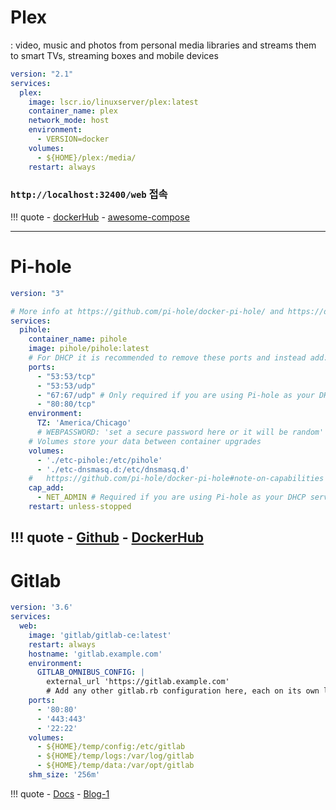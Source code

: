 # Plex
\: video, music and photos from personal media libraries and streams them to smart TVs, streaming boxes and mobile devices

```yaml title="docker-compose.yml"
version: "2.1"
services:
  plex:
    image: lscr.io/linuxserver/plex:latest
    container_name: plex
    network_mode: host
    environment:
      - VERSION=docker
    volumes:
      - ${HOME}/plex:/media/
    restart: always
```
### `http://localhost:32400/web` 접속
!!! quote
    - [dockerHub](https://hub.docker.com/r/linuxserver/plex)
    - [awesome-compose](https://github.com/docker/awesome-compose/tree/master/plex)

---
# Pi-hole
``` yaml title="docker-compose.yml"
version: "3"

# More info at https://github.com/pi-hole/docker-pi-hole/ and https://docs.pi-hole.net/
services:
  pihole:
    container_name: pihole
    image: pihole/pihole:latest
    # For DHCP it is recommended to remove these ports and instead add: network_mode: "host"
    ports:
      - "53:53/tcp"
      - "53:53/udp"
      - "67:67/udp" # Only required if you are using Pi-hole as your DHCP server
      - "80:80/tcp"
    environment:
      TZ: 'America/Chicago'
      # WEBPASSWORD: 'set a secure password here or it will be random'
    # Volumes store your data between container upgrades
    volumes:
      - './etc-pihole:/etc/pihole'
      - './etc-dnsmasq.d:/etc/dnsmasq.d'
    #   https://github.com/pi-hole/docker-pi-hole#note-on-capabilities
    cap_add:
      - NET_ADMIN # Required if you are using Pi-hole as your DHCP server, else not needed
    restart: unless-stopped
```

!!! quote
    - [Github](https://github.com/pi-hole/docker-pi-hole/#running-pi-hole-docker)
    - [DockerHub](https://hub.docker.com/r/pihole/pihole)
---
# Gitlab
``` yaml title="docker-compose.yml"
version: '3.6'
services:
  web:
    image: 'gitlab/gitlab-ce:latest'
    restart: always
    hostname: 'gitlab.example.com'
    environment:
      GITLAB_OMNIBUS_CONFIG: |
        external_url 'https://gitlab.example.com'
        # Add any other gitlab.rb configuration here, each on its own line
    ports:
      - '80:80'
      - '443:443'
      - '22:22'
    volumes:
      - ${HOME}/temp/config:/etc/gitlab
      - ${HOME}/temp/logs:/var/log/gitlab
      - ${HOME}/temp/data:/var/opt/gitlab
    shm_size: '256m'
```
!!! quote
    - [Docs](https://docs.gitlab.com/ee/install/docker.html#install-gitlab-using-docker-compose)
    - [Blog-1](https://velog.io/@hanif/Docker%EB%A1%9C-GitLab-%EC%84%A4%EC%B9%98-%EB%B0%8F-%EC%A0%91%EC%86%8D%ED%95%98%EA%B8%B0)